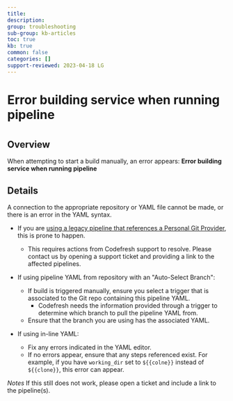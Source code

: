 ```yaml
---
title: 
description: 
group: troubleshooting
sub-group: kb-articles
toc: true
kb: true
common: false
categories: []
support-reviewed: 2023-04-18 LG
---
```


# Error building service when running pipeline

#

## Overview

When attempting to start a build manually, an error appears: **Error building
service when running pipeline**

## Details

A connection to the appropriate repository or YAML file cannot be made, or
there is an error in the YAML syntax.

  * If you are [using a legacy pipeline that references a Personal Git Provider](https://codefresh.io/docs/docs/troubleshooting/personal-git-deprecation), this is prone to happen.

    * This requires actions from Codefresh support to resolve. Please contact us by opening a support ticket and providing a link to the affected pipelines.
  * If using pipeline YAML from repository with an "Auto-Select Branch":

    * If build is triggered manually, ensure you select a trigger that is associated to the Git repo containing this pipeline YAML. 
      * Codefresh needs the information provided through a trigger to determine which branch to pull the pipeline YAML from.
    * Ensure that the branch you are using has the associated YAML.
  * If using in-line YAML:

    * Fix any errors indicated in the YAML editor.
    * If no errors appear, ensure that any steps referenced exist. For example, if you have `working_dir` set to `${{colne}}` instead of `${{clone}}`, this error can appear.

_Notes_ If this still does not work, please open a ticket and include a link
to the pipeline(s).

